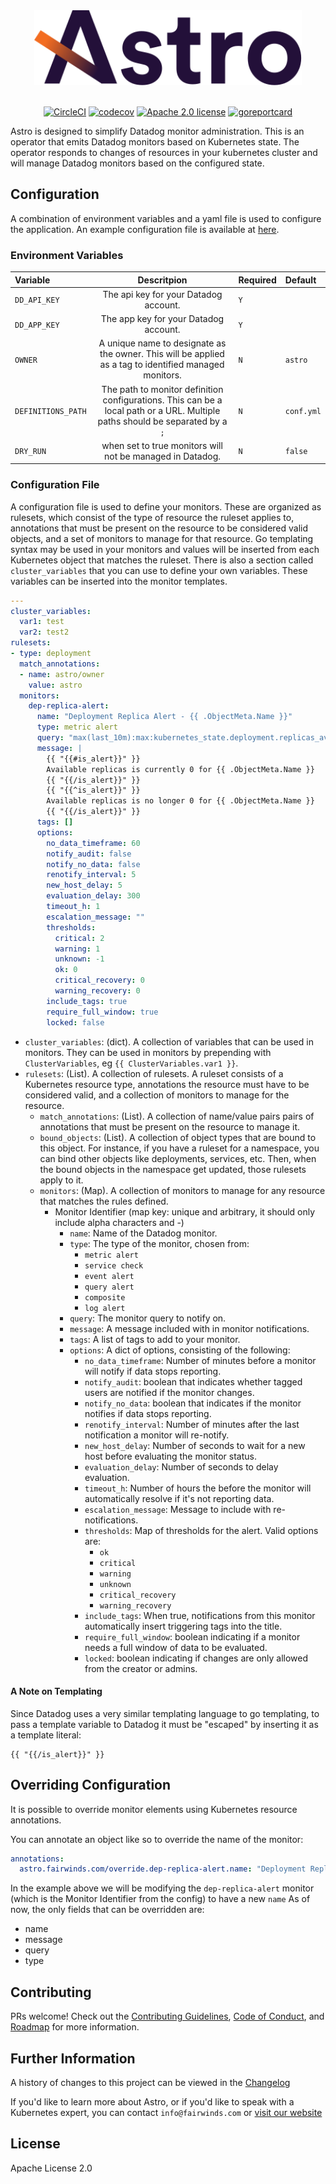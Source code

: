 <div align="center">
  <img src="/img/logo.svg" height="120" alt="Astro" />
  <br><br>

  [![CircleCI](https://circleci.com/gh/FairwindsOps/astro.svg?style=svg&circle-token=77f1eb3b95b59a0372b19fdefbbd28ebfaa9d0c0)](https://circleci.com/gh/FairwindsOps/astro)
  [![codecov](https://codecov.io/gh/fairwindsops/astro/branch/master/graph/badge.svg?token=6zutKJd2Gy)](https://codecov.io/gh/fairwindsops/astro)
  [![Apache 2.0 license](https://img.shields.io/badge/license-Apache2-brightgreen.svg)](https://opensource.org/licenses/Apache-2.0)
  [![goreportcard](https://goreportcard.com/badge/github.com/FairwindsOps/astro)](https://goreportcard.com/badge/github.com/FairwindsOps/astro)
</div>


Astro is designed to simplify Datadog monitor administration.  This is an operator that emits Datadog monitors based on Kubernetes state.  The operator responds to changes of resources in your kubernetes cluster and will manage Datadog monitors based on the configured state.

## Configuration
A combination of environment variables and a yaml file is used to configure the application.  An example configuration file is available at [here](conf.yml).

### Environment Variables
| Variable    | Descritpion                        | Required  | Default     |
|:------------|:----------------------------------:|:----------|:------------|
| `DD_API_KEY` | The api key for your Datadog account. | `Y` ||
| `DD_APP_KEY` | The app key for your Datadog account. | `Y` ||
| `OWNER`      | A unique name to designate as the owner.  This will be applied as a tag to identified managed monitors. | `N`| `astro` |
| `DEFINITIONS_PATH` | The path to monitor definition configurations.  This can be a local path or a URL.  Multiple paths should be separated by a `;` | `N` | `conf.yml` |
| `DRY_RUN` | when set to true monitors will not be managed in Datadog. | `N` | `false` |

### Configuration File
A configuration file is used to define your monitors.  These are organized as rulesets, which consist of the type of resource the ruleset applies to, annotations that must be present on the resource to be considered valid objects, and a set of monitors to manage for that resource.  Go templating syntax may be used in your monitors and values will be inserted from each Kubernetes object that matches the ruleset.  There is also a section called `cluster_variables` that you can use to define your own variables.  These variables can be inserted into the monitor templates.

```yaml
---
cluster_variables:
  var1: test
  var2: test2
rulesets:
- type: deployment
  match_annotations:
  - name: astro/owner
    value: astro
  monitors:
    dep-replica-alert:
      name: "Deployment Replica Alert - {{ .ObjectMeta.Name }}"
      type: metric alert
      query: "max(last_10m):max:kubernetes_state.deployment.replicas_available{kubernetescluster:foobar,namespace:{{ .ObjectMeta.Namespace }}} by {deployment} <= 0"
      message: |
        {{ "{{#is_alert}}" }}
        Available replicas is currently 0 for {{ .ObjectMeta.Name }}
        {{ "{{/is_alert}}" }}
        {{ "{{^is_alert}}" }}
        Available replicas is no longer 0 for {{ .ObjectMeta.Name }}
        {{ "{{/is_alert}}" }}
      tags: []
      options:
        no_data_timeframe: 60
        notify_audit: false
        notify_no_data: false
        renotify_interval: 5
        new_host_delay: 5
        evaluation_delay: 300
        timeout_h: 1
        escalation_message: ""
        thresholds:
          critical: 2
          warning: 1
          unknown: -1
          ok: 0
          critical_recovery: 0
          warning_recovery: 0
        include_tags: true
        require_full_window: true
        locked: false
```

* `cluster_variables`: (dict).  A collection of variables that can be used in monitors.  They can be used in monitors by prepending with `ClusterVariables`, eg `{{ ClusterVariables.var1 }}`.
* `rulesets`: (List).  A collection of rulesets.  A ruleset consists of a Kubernetes resource type, annotations the resource must have to be considered valid, and a collection of monitors to manage for the resource.
  * `match_annotations`: (List).  A collection of name/value pairs pairs of annotations that must be present on the resource to manage it.
  * `bound_objects`: (List).  A collection of object types that are bound to this object.  For instance, if you have a ruleset for a namespace, you can bind other objects like deployments, services, etc. Then, when the bound objects in the namespace get updated, those rulesets apply to it.
  * `monitors`: (Map).  A collection of monitors to manage for any resource that matches the rules defined.
    * Monitor Identifier (map key: unique and arbitrary, it should only include alpha characters and -)
      * `name`: Name of the Datadog monitor.
      * `type`: The type of the monitor, chosen from:
        - `metric alert`
        - `service check`
        - `event alert`
        - `query alert`
        - `composite`
        - `log alert`
      * `query`: The monitor query to notify on.
      * `message`: A message included with in monitor notifications.
      * `tags`: A list of tags to add to your monitor.
      * `options`: A dict of options, consisting of the following:
        * `no_data_timeframe`: Number of minutes before a monitor will notify if data stops reporting.
        * `notify_audit`: boolean that indicates whether tagged users are notified if the monitor changes.
        * `notify_no_data`: boolean that indicates if the monitor notifies if data stops reporting.
        * `renotify_interval`: Number of minutes after the last notification a monitor will re-notify.
        * `new_host_delay`: Number of seconds to wait for a new host before evaluating the monitor status.
        * `evaluation_delay`: Number of seconds to delay evaluation.
        * `timeout_h`: Number of hours the before the monitor will automatically resolve if it's not reporting data.
        * `escalation_message`: Message to include with re-notifications.
        * `thresholds`: Map of thresholds for the alert.  Valid options are:
          - `ok`
          - `critical`
          - `warning`
          - `unknown`
          - `critical_recovery`
          - `warning_recovery`
        * `include_tags`: When true, notifications from this monitor automatically insert triggering tags into the title.
        * `require_full_window`: boolean indicating if a monitor needs a full window of data to be evaluated.
        * `locked`: boolean indicating if changes are only allowed from the creator or admins.

#### A Note on Templating
Since Datadog uses a very similar templating language to go templating, to pass a template variable to Datadog it must be "escaped" by inserting it as a template literal:

```
{{ "{{/is_alert}}" }}
```
## Overriding Configuration

It is possible to override monitor elements using Kubernetes resource annotations.

You can annotate an object like so to override the name of the monitor:
```yaml
annotations:
  astro.fairwinds.com/override.dep-replica-alert.name: "Deployment Replicas Alert"
```

In the example above we will be modifying the `dep-replica-alert` monitor (which is the Monitor Identifier from the config) to have a new `name`
As of now, the only fields that can be overridden are:
* name
* message
* query
* type

## Contributing
PRs welcome! Check out the [Contributing Guidelines](CONTRIBUTING.md),
[Code of Conduct](CODE_OF_CONDUCT.md), and [Roadmap](ROADMAP.md) for more information.

## Further Information
A history of changes to this project can be viewed in the [Changelog](CHANGELOG.md)

If you'd like to learn more about Astro, or if you'd like to speak with
a Kubernetes expert, you can contact `info@fairwinds.com` or [visit our website](https://fairwinds.com)

## License
Apache License 2.0
